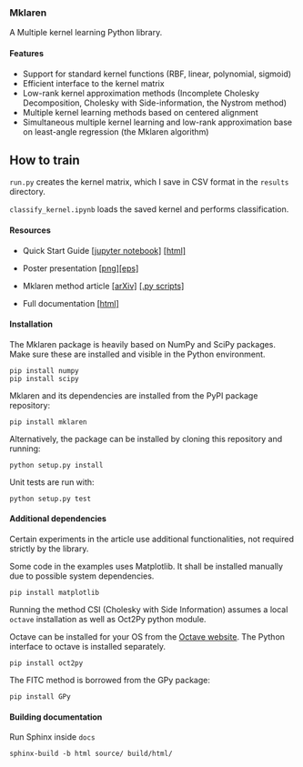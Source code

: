 ### Mklaren

A Multiple kernel learning Python library.


#### Features
* Support for standard kernel functions (RBF, linear, polynomial, sigmoid)
* Efficient interface to the kernel matrix
* Low-rank kernel approximation methods (Incomplete Cholesky Decomposition, Cholesky with Side-information, the Nystrom method)
* Multiple kernel learning methods based on centered alignment
* Simultaneous multiple kernel learning and low-rank approximation base on least-angle regression (the Mklaren algorithm)


## How to train

`run.py` creates the kernel matrix, which I save in CSV format in the `results` directory.

`classify_kernel.ipynb` loads the saved kernel and performs classification.



#### Resources

* Quick Start Guide [[jupyter notebook]](https://cdn.rawgit.com/mstrazar/mklaren/master/docs/quick_start.ipynb) [[html]](https://cdn.rawgit.com/mstrazar/mklaren/master/docs/quick_start.html)

* Poster presentation [[png]](https://cdn.rawgit.com/mstrazar/mklaren/master/docs/poster.png)[[eps]](https://cdn.rawgit.com/mstrazar/mklaren/master/docs/poster.eps)

* Mklaren method article [[arXiv]](http://arxiv.org/abs/1601.04366) [[.py scripts]](https://github.com/mstrazar/mklaren/wiki/Experiments-in-the-Mklaren-article)

* Full documentation [[html]](https://github.com/mstrazar/mklaren/tree/master/docs/build/html)

#### Installation


The Mklaren package is heavily based on NumPy and SciPy packages. Make sure these are installed and visible in the
Python environment.

    pip install numpy
    pip install scipy

Mklaren and its dependencies are installed from the PyPI package repository:

    pip install mklaren

Alternatively, the package can be installed by cloning this repository and running:

    python setup.py install

Unit tests are run with:

    python setup.py test


#### Additional dependencies

Certain experiments in the article use additional functionalities, not required strictly by the library.

Some code in the examples uses Matplotlib. It shall be installed manually due to possible system dependencies.

    pip install matplotlib

Running the method CSI (Cholesky with Side Information) assumes a local `octave`
installation as well as Oct2Py python module.

Octave can be installed for your OS from the [Octave website](https://www.gnu.org/software/octave/).
The Python interface to octave is installed separately.

    pip install oct2py

The FITC method is borrowed from the GPy package:

    pip install GPy


#### Building documentation

Run Sphinx inside `docs`

    sphinx-build -b html source/ build/html/


